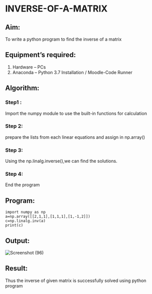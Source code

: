 # INVERSE-OF-A-MATRIX
## Aim:
To write a python program to find the inverse of a matrix
## Equipment’s required:
1. 	Hardware – PCs
2. 	Anaconda – Python 3.7 Installation / Moodle-Code Runner
## Algorithm:
### Step1 : 
Import the numpy module to use the built-in functions for calculation
### Step 2:
prepare the lists from each linear equations and assign in np.array()
### Step 3: 
Using the np.linalg.inverse(),we can find the solutions.
### Step 4: 
End the program

## Program:
```
import numpy as np
a=np.array([[2,1,1],[1,1,1],[1,-1,2]])
c=np.linalg.inv(a)
print(c)
```
## Output:
![Screenshot (96)](https://github.com/user-attachments/assets/5d48b284-4322-4e66-bacf-b66be8e8ff36)

## Result:
Thus the inverse of given matrix is successfully solved using python program

